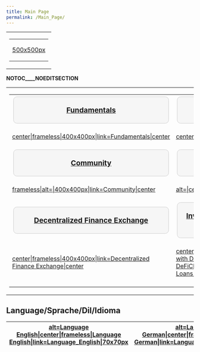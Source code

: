 ```yaml
---
title: Main Page
permalink: /Main_Page/
---
```


<table>
<tbody>
<tr class="odd">
<td><table>
<tbody>
<tr class="odd">
<td><p><a href="/File:Defi_welcome..png"
title="wikilink">500x500px</a></p></td>
</tr>
</tbody>
</table></td>
</tr>
</tbody>
</table>

__NOTOC____NOEDITSECTION__

<table>
<tbody>
<tr class="odd">
<td><table>
<tbody>
<tr class="odd">
<td><h4 style="margin:3px; background:#f6f6f6; font-size:120%; border-radius:0.5em; border:0.5px solid #cccccc; text-align:center; color:#000; padding:0.2em 0.4em;">
<p><a href="/Fundamentals" title="wikilink">Fundamentals</a></p>
</h4></td>
<td><h4 style="margin:3px; background:#f6f6f6; font-size:120%;  border-radius:0.5em; border:0.5px solid #cccccc; text-align:center; color:#000; padding:0.2em 0.4em;">
<p><a href="/DeFi_Wallet" title="wikilink">DeFi Wallet</a></p>
</h4></td>
</tr>
<tr class="even">
<td><p><a href="/File:Wikifundamentals.jpg"
title="wikilink">center|frameless|400x400px|link=Fundamentals|center</a></p></td>
<td><p><a href="/File:2.jpg"
title="wikilink">center|frameless|400x400px|link=DeFi
Wallet|center</a></p></td>
</tr>
<tr class="odd">
<td><h4 style="margin:3px; background:#f6f6f6; font-size:120%;  border-radius:0.5em; border:0.5px solid #cccccc; text-align:center; color:#000; padding:0.2em 0.4em;">
<p><a href="/Community" title="wikilink">Community</a></p>
</h4></td>
<td><h4 style="margin:3px; background:#f6f6f6; font-size:120%;  border-radius:0.5em; border:0.5px solid #cccccc; text-align:center; color:#000; padding:0.2em 0.4em;">
<p><a href="/Services" title="wikilink">Services</a></p>
</h4></td>
</tr>
<tr class="even">
<td><p><a href="/File:Photo_2021-03-10_12-10-03.jpg"
title="wikilink">frameless|alt=|400x400px|link=Community|center</a></p></td>
<td><p><a href="/File:1.jpg"
title="wikilink">alt=|center|frameless|400x400px|link=Services|center</a></p></td>
</tr>
<tr class="odd">
<td><h4 style="margin:3px; background:#f6f6f6; font-size:120%;  border-radius:0.5em; border:0.5px solid #cccccc; text-align:center; color:#000; padding:0.2em 0.4em;">
<p><a href="/Decentralized_Finance_Exchange"
title="wikilink">Decentralized Finance Exchange</a></p>
</h4></td>
<td><h4 style="margin:3px; background:#f6f6f6; font-size:120%;  border-radius:0.5em; border:0.5px solid #cccccc; text-align:center; color:#000; padding:0.2em 0.4em;">
<p><a
href="/Investing_&amp;_Trading_with_Decentralized_Loans_and_Assets_on_DeFiChain"
title="wikilink">Investing &amp; Trading with Decentralized Loans and
Assets on DeFiChain</a></p>
</h4></td>
</tr>
<tr class="even">
<td><p><a href="/File:DFX_600px.png"
title="wikilink">center|frameless|400x400px|link=Decentralized Finance
Exchange|center</a></p></td>
<td><p><a href="/File:Head_small.png"
title="wikilink">center|frameless|400x400px|link=Investing &amp; Trading
with Decentralized Loans and Assets on DeFiChain|Investing &amp; Trading
with Decentralized Loans and Assets on DeFiChain|alt=</a></p></td>
</tr>
<tr class="odd">
<td></td>
<td></td>
</tr>
</tbody>
</table></td>
</tr>
</tbody>
</table>

## Language/Sprache/Dil/Idioma

| [alt=Language English\|center\|frameless\|Language English\|link=Language_English\|70x70px](/File:Language_English.jpg "wikilink") | [alt=Language German\|center\|frameless\|Language German\|link=Language_German\|70x70px](/File:Language_German.jpg "wikilink") | [alt=Turkish\|center\|frameless\|Turkish\|link=Language_Turkish\|70x70px](/File:Language_Turkish.jpg "wikilink") | [alt=Spanish\|center\|frameless\|Spanish\|link=Language_Spanish\|70x70px](/File:Language_Spanish.jpg "wikilink") |
|------------------------------------------------------------------------------------------------------------------------------------|--------------------------------------------------------------------------------------------------------------------------------|------------------------------------------------------------------------------------------------------------------|------------------------------------------------------------------------------------------------------------------|